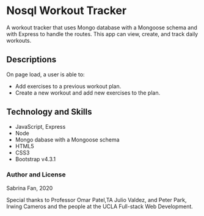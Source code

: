 # Nosql Workout Tracker

A workout tracker that uses Mongo database with a Mongoose schema and with Express to handle the routes. This app can view, create, and track daily workouts.

## Descriptions

On page load, a user is able to:

- Add exercises to a previous workout plan.
- Create a new workout and add new exercises to the plan.

## Technology and Skills

- JavaScript, Express
- Node
- Mongo dabase with a Mongoose schema
- HTML5
- CSS3
- Bootstrap v4.3.1

### Author and License

Sabrina Fan, 2020

Special thanks to Professor Omar Patel,TA Julio Valdez, and Peter Park, Irwing Cameros and the people at the UCLA Full-stack Web Development.
